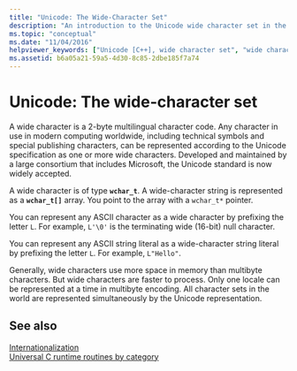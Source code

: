 ```yaml
---
title: "Unicode: The Wide-Character Set"
description: "An introduction to the Unicode wide character set in the Microsoft C runtime."
ms.topic: "conceptual"
ms.date: "11/04/2016"
helpviewer_keywords: ["Unicode [C++], wide character set", "wide characters [C++], Unicode"]
ms.assetid: b6a05a21-59a5-4d30-8c85-2dbe185f7a74
---
```

# Unicode: The wide-character set

A wide character is a 2-byte multilingual character code. Any character in use in modern computing worldwide, including technical symbols and special publishing characters, can be represented according to the Unicode specification as one or more wide characters. Developed and maintained by a large consortium that includes Microsoft, the Unicode standard is now widely accepted.

A wide character is of type **`wchar_t`**. A wide-character string is represented as a **`wchar_t[]`** array. You point to the array with a `wchar_t*` pointer.

You can represent any ASCII character as a wide character by prefixing the letter `L`. For example, `L'\0'` is the terminating wide (16-bit) null character.

You can represent any ASCII string literal as a wide-character string literal by prefixing the letter `L`. For example, `L"Hello"`.

Generally, wide characters use more space in memory than multibyte characters. But wide characters are faster to process. Only one locale can be represented at a time in multibyte encoding. All character sets in the world are represented simultaneously by the Unicode representation.

## See also

[Internationalization](./internationalization.md)\
[Universal C runtime routines by category](./run-time-routines-by-category.md)
